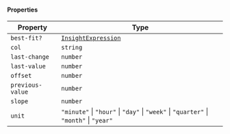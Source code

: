 #### Properties

| Property                                     | Type                                                                                  |
| -------------------------------------------- | ------------------------------------------------------------------------------------- |
| <a id="best-fit"></a> `best-fit?`            | [`InsightExpression`](./api_html/InsightExpression.md)                                |
| <a id="col"></a> `col`                       | `string`                                                                              |
| <a id="last-change"></a> `last-change`       | `number`                                                                              |
| <a id="last-value"></a> `last-value`         | `number`                                                                              |
| <a id="offset"></a> `offset`                 | `number`                                                                              |
| <a id="previous-value"></a> `previous-value` | `number`                                                                              |
| <a id="slope"></a> `slope`                   | `number`                                                                              |
| <a id="unit"></a> `unit`                     | `"minute"` \| `"hour"` \| `"day"` \| `"week"` \| `"quarter"` \| `"month"` \| `"year"` |
